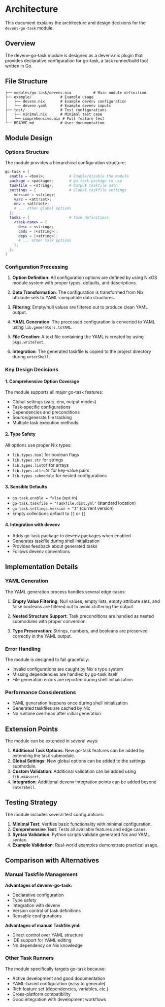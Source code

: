 # Architecture

This document explains the architecture and design decisions for the
`devenv-go-task` module.

## Overview

The devenv-go-task module is designed as a devenv.nix plugin that provides
declarative configuration for go-task, a task runner/build tool written in Go.

## File Structure

```text
├── modules/go-task/devenv.nix          # Main module definition
├── example/             # Example usage
│   ├── devenv.nix       # Example devenv configuration
│   └── devenv.yaml      # Example devenv inputs
├── test/                # Test configurations
│   ├── minimal.nix      # Minimal test case
│   └── comprehensive.nix # Full feature test
└── README.md            # User documentation
```

## Module Design

### Options Structure

The module provides a hierarchical configuration structure:

```nix
go-task = {
  enable = <bool>;           # Enable/disable the module
  package = <package>;       # go-task package to use
  taskfile = <string>;       # Output taskfile path
  settings = {               # Global taskfile settings
    version = <string>;
    vars = <attrset>;
    env = <attrset>;
    # ... other global options
  };
  tasks = {                  # Task definitions
    <task-name> = {
      desc = <string>;
      cmds = [<string>];
      deps = [<string>];
      # ... other task options
    };
  };
}
```

### Configuration Processing

1. **Option Definition**: All configuration options are defined by using NixOS
   module system with proper types, defaults, and descriptions.

2. **Data Transformation**: The configuration is transformed from Nix attribute
   sets to YAML-compatible data structures.

3. **Filtering**: Empty/null values are filtered out to produce clean YAML
   output.

4. **YAML Generation**: The processed configuration is converted to YAML
   using `lib.generators.toYAML`.

5. **File Creation**: A text file containing the YAML is created by using
   `pkgs.writeText`.

6. **Integration**: The generated taskfile is copied to the project directory
   during `enterShell`.

### Key Design Decisions

#### 1. Comprehensive Option Coverage

The module supports all major go-task features:

- Global settings (vars, env, output modes)
- Task-specific configurations
- Dependencies and preconditions
- Source/generate file tracking
- Multiple task execution methods

#### 2. Type Safety

All options use proper Nix types:

- `lib.types.bool` for boolean flags
- `lib.types.str` for strings
- `lib.types.listOf` for arrays
- `lib.types.attrsOf` for key-value pairs
- `lib.types.submodule` for nested configurations

#### 3. Sensible Defaults

- `go-task.enable = false` (opt-in)
- `go-task.taskfile = "Taskfile.dist.yml"` (standard location)
- `go-task.settings.version = "3"` (current version)
- Empty collections default to `[]` or `{}`

#### 4. Integration with devenv

- Adds go-task package to devenv packages when enabled
- Generates taskfile during shell initialization
- Provides feedback about generated tasks
- Follows devenv conventions

## Implementation Details

### YAML Generation

The YAML generation process handles several edge cases:

1. **Empty Value Filtering**: Null values, empty lists, empty attribute sets,
   and false booleans are filtered out to avoid cluttering the output.

2. **Nested Structure Support**: Task preconditions are handled as nested
   submodules with proper conversion.

3. **Type Preservation**: Strings, numbers, and booleans are preserved
   correctly in the YAML output.

### Error Handling

The module is designed to fail gracefully:

- Invalid configurations are caught by Nix's type system
- Missing dependencies are handled by go-task itself
- File generation errors are reported during shell initialization

### Performance Considerations

- YAML generation happens once during shell initialization
- Generated taskfiles are cached by Nix
- No runtime overhead after initial generation

## Extension Points

The module can be extended in several ways:

1. **Additional Task Options**: New go-task features can be added by
   extending the task submodule.
2. **Global Settings**: New global options can be added to the settings
   submodule.
3. **Custom Validation**: Additional validation can be added using
   `lib.mkAssert`.
4. **Integration**: Additional devenv integration points can be added beyond
   `enterShell`.

## Testing Strategy

The module includes several test configurations:

1. **Minimal Test**: Verifies basic functionality with minimal configuration.
2. **Comprehensive Test**: Tests all available features and edge cases.
3. **Syntax Validation**: Python scripts validate generated Nix and YAML syntax.
4. **Example Validation**: Real-world examples demonstrate practical usage.

## Comparison with Alternatives

### Manual Taskfile Management

**Advantages of devenv-go-task:**

- Declarative configuration
- Type safety
- Integration with devenv
- Version control of task definitions
- Reusable configurations

**Advantages of manual Taskfile.yml:**

- Direct control over YAML structure
- IDE support for YAML editing
- No dependency on Nix knowledge

### Other Task Runners

The module specifically targets go-task because:

- Active development and good documentation
- YAML-based configuration (easy to generate)
- Rich feature set (dependencies, variables, etc.)
- Cross-platform compatibility
- Good integration with development workflows
